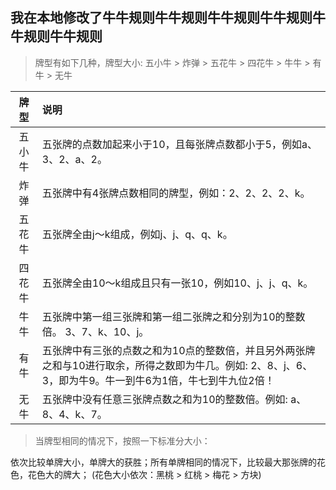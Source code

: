 ## 我在本地修改了牛牛规则牛牛规则牛牛规则牛牛规则牛牛规则牛牛规则

> 牌型有如下几种，牌型大小: 五小牛 > 炸弹 > 五花牛 > 四花牛 > 牛牛 > 有牛 > 无牛

|牌型|说明|
|:---:|:----|
|五小牛|五张牌的点数加起来小于10，且每张牌点数都小于5，例如a、3、2、a、2。|
|炸弹|五张牌中有4张牌点数相同的牌型，例如：2、2、2、2、k。|
|五花牛|五张牌全由j～k组成，例如j、j、q、q、k。|
|四花牛|五张牌全由10～k组成且只有一张10，例如10、j、j、q、k。|
|牛牛|五张牌中第一组三张牌和第一组二张牌之和分别为10的整数倍。 3、7、k、10、j。|
|有牛|五张牌中有三张的点数之和为10点的整数倍，并且另外两张牌之和与10进行取余，所得之数即为牛几。例如: 2、8、j、6、3，即为牛9。牛一到牛6为1倍，牛七到牛九位2倍！|
|无牛|五张牌中没有任意三张牌点数之和为10的整数倍。例如: a、8、4、k、7。|

> 当牌型相同的情况下，按照一下标准分大小：

依次比较单牌大小，单牌大的获胜；所有单牌相同的情况下，比较最大那张牌的花色，花色大的牌大；
(花色大小依次：黑桃 > 红桃 > 梅花 > 方块)
